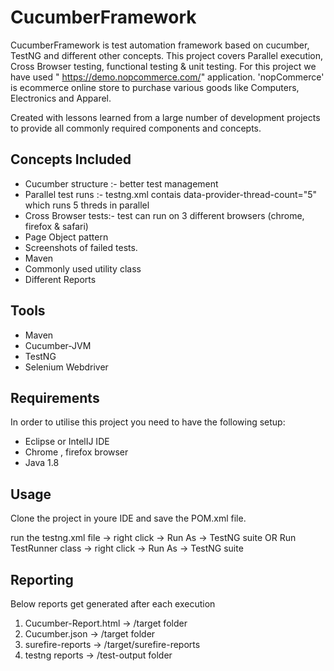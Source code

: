 # CucumberFramework

CucumberFramework is test automation framework based on cucumber, TestNG and different other concepts.
This project covers Parallel execution, Cross Browser testing, functional testing & unit testing. 
For this project we have used " https://demo.nopcommerce.com/" application. 'nopCommerce' is ecommerce online store to purchase various goods like Computers, Electronics and Apparel.

Created with lessons learned from a large number of development projects to provide all commonly required components and concepts.

## Concepts Included

* Cucumber structure :- better test management
* Parallel test runs :- testng.xml contais data-provider-thread-count="5" which runs 5 threds in parallel
* Cross Browser tests:- test can run on 3 different browsers (chrome, firefox & safari)
* Page Object pattern
* Screenshots of failed tests.
* Maven
* Commonly used utility class
* Different Reports

## Tools

* Maven
* Cucumber-JVM
* TestNG
* Selenium Webdriver

## Requirements

In order to utilise this project you need to have the following setup:

* Eclipse or IntelIJ IDE
* Chrome , firefox browser
* Java 1.8

## Usage

Clone the project in youre IDE and save the POM.xml file.

run the testng.xml file -> right click -> Run As -> TestNG suite
OR
Run TestRunner class -> right click -> Run As -> TestNG suite

## Reporting

Below reports get generated after each execution

1. Cucumber-Report.html  -> /target folder
2. Cucumber.json -> /target folder
3. surefire-reports -> /target/surefire-reports
4. testng reports -> /test-output folder


